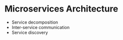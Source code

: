 # Microservices Architecture
- Service decomposition
- Inter-service communication
- Service discovery
